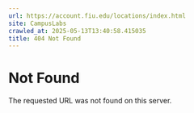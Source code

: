 ```yaml
---
url: https://account.fiu.edu/locations/index.html
site: CampusLabs
crawled_at: 2025-05-13T13:40:58.415035
title: 404 Not Found
---
```


# Not Found
The requested URL was not found on this server.
